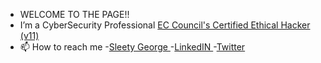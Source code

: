 - WELCOME TO THE PAGE!!
- I’m a CyberSecurity Professional <a href="https://aspen.eccouncil.org/VerifyBadge?type=training&a=kd0njM3W2TclJ0sO02HQ4A==">EC Council's Certified Ethical Hacker (v11)</a>
- 📫 How to reach me 
-<a href="https://instagram.com/sleety_george">Sleety George </a>
-<a href="https://www.linkedin.com/in/whcyberus">LinkedIN </a>
 -<a href="https://twitter.com/MattSleety">Twitter </a>


